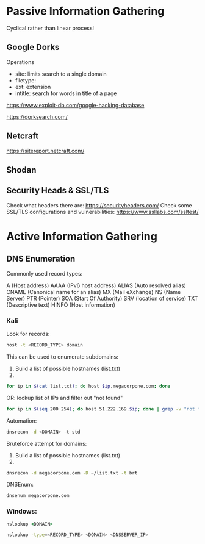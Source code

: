# Passive Information Gathering

Cyclical rather than linear process! 

## Google Dorks
Operations
- site: limits search to a single domain
- filetype:
- ext: extension
- intitle: search for words in title of a page

https://www.exploit-db.com/google-hacking-database

https://dorksearch.com/

## Netcraft
https://sitereport.netcraft.com/


## Shodan

## Security Heads & SSL/TLS
Check what headers there are: https://securityheaders.com/
Check some SSL/TLS configurations and vulnerabilities: https://www.ssllabs.com/ssltest/

# Active Information Gathering

## DNS Enumeration
Commonly used record types:

A (Host address)
AAAA (IPv6 host address)
ALIAS (Auto resolved alias)
CNAME (Canonical name for an alias)
MX (Mail eXchange)
NS (Name Server)
PTR (Pointer)
SOA (Start Of Authority)
SRV (location of service)
TXT (Descriptive text)
HINFO (Host information)

### Kali
Look for records:
```bash
host -t <RECORD_TYPE> domain
```

This can be used to enumerate subdomains:
1. Build a list of possible hostnames (list.txt)
2. 
```bash
for ip in $(cat list.txt); do host $ip.megacorpone.com; done
```

OR: lookup list of IPs and filter out "not found"

```bash
for ip in $(seq 200 254); do host 51.222.169.$ip; done | grep -v "not found"
```

Automation:
```bash
dnsrecon -d <DOMAIN> -t std
```

Bruteforce attempt for domains:
1. Build a list of possible hostnames (list.txt)
2. 
```bash
dnsrecon -d megacorpone.com -D ~/list.txt -t brt
```

DNSEnum:
```bash
dnsenum megacorpone.com
```

### Windows:
```cmd
nslookup <DOMAIN>
```
```bash
nslookup -type=<RECORD_TYPE> <DOMAIN> <DNSSERVER_IP>
```
```bash

```
```bash

```
```bash

```



